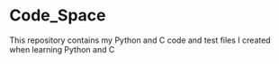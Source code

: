 # Code_Space

This repository contains my Python and C code and test files I created when learning Python and C
